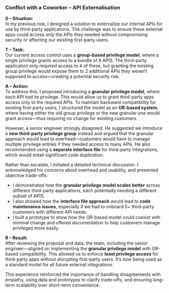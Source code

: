 ### Conflict with a Coworker – API Externalisation

**S – Situation:**  
In my previous role, I designed a solution to externalize our internal APIs for use by third-party applications. The challenge was to ensure these external apps could access only the APIs they needed without compromising security or affecting our existing first-party users.

**T – Task:**  
Our current access control uses a **group-based privilege model**, where a single privilege grants access to a bundle of 8 APIS. The third-party application only required access to 4 of these, but granting the existing group privilege would expose them to 2 additional APIs they weren’t supposed to access—creating a potential security risk.

**A – Action:**  
To address this, I proposed introducing a **granular privilege model**, where each API had its privilege. This would allow us to grant third-party apps access only to the required APIs. To maintain backward compatibility for existing first-party users, I structured the model as an **OR-based system**, where having either the old group privilege or the new granular one would grant access—thus requiring no change for existing customers.

However, a senior engineer strongly disagreed. He suggested we introduce a **new third-party privilege group** instead and argued that the granular approach would lead to overhead—customers would have to manage multiple privilege entries if they needed access to many APIs. He also recommended using a **separate interface file** for third-party integrations, which would entail significant code duplication.

Rather than escalate, I initiated a detailed technical discussion. I acknowledged his concerns about overhead and usability, and presented objective trade-offs:
- I demonstrated how the **granular privilege model scales better** across different third-party applications, each potentially needing a different subset of APIS.
- I also showed how the **interface file approach** would lead to **code maintenance issues**, especially if we had to onboard 5+ third-party customers with different API needs.
- I built a prototype to show how the OR-based model could coexist with minimal change and offered documentation to help customers manage privileges more easily.

**R – Result:**  
After reviewing the proposal and data, the team, including the senior engineer—aligned on implementing the **granular privilege model** with OR-based compatibility. This allowed us to enforce **least privilege access** for third-party apps without disrupting first-party users. It’s now being used as a standard model for all future external integrations.

This experience reinforced the importance of handling disagreements with empathy, using data and prototypes to clarify trade-offs, and ensuring long-term scalability over short-term convenience.

